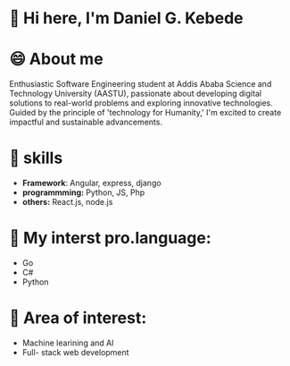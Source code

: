 # 👋 Hi here, I'm Daniel G. Kebede

# 😄 About me

Enthusiastic Software Engineering student at Addis Ababa Science and Technology University (AASTU), passionate about developing digital solutions to real-world problems and exploring innovative technologies. Guided by the principle of 'technology for Humanity,' I'm excited to create impactful and sustainable advancements.

# 👀 skills

- **Framework**: Angular, express, django
- **programmming:** Python, JS, Php
- **others:** React.js, node.js

# 💞️ **My interst pro.language:**
+ Go
+ C#
+ Python


# 💞️ Area of interest:

- Machine learining and Al
- Full- stack web development
